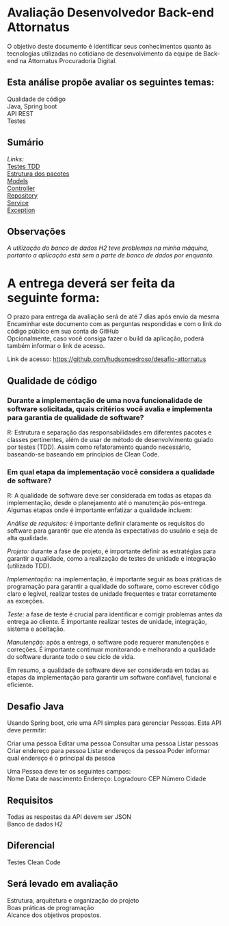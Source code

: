 # Avaliação Desenvolvedor Back-end Attornatus

O objetivo deste documento é identificar seus conhecimentos quanto às tecnologias utilizadas no cotidiano de desenvolvimento da equipe de Back-end na Attornatus Procuradoria Digital.<br />

## Esta análise propõe avaliar os seguintes temas: 
Qualidade de código<br />
Java, Spring boot<br />
API REST<br />
Testes<br />

## Sumário
_Links:_<br />
[Testes TDD]() <br />
[Estrutura dos pacotes]() <br />
[Models]() <br />
[Controller]() <br />
[Repository]() <br />
[Service]() <br />
[Exception]() <br />

## Observações
_A utilização do banco de dados H2 teve problemas na minha máquina, portanto a aplicação está sem a parte de banco de dados por enquanto._


# A entrega deverá ser feita da seguinte forma:
O prazo para entrega da avaliação será de até 7 dias após envio da mesma <br />
Encaminhar este documento com as perguntas respondidas e com o link do código público em sua conta do GitHub <br />
Opcionalmente, caso você consiga fazer o build da aplicação, poderá também informar o link de acesso. 

Link de acesso: https://github.com/hudsonpedroso/desafio-attornatus


## Qualidade de código

### Durante a implementação de uma nova funcionalidade de software solicitada, quais critérios você avalia e implementa para garantia de qualidade de software? <br />
R: 	Estrutura e separação das responsabilidades em diferentes pacotes e classes pertinentes, além de usar de método de desenvolvimento guiado por testes (TDD). Assim como refatoramento quando necessário, baseando-se baseando em princípios de Clean Code.


### Em qual etapa da implementação você considera a qualidade de software?
R: 	A qualidade de software deve ser considerada em todas as etapas da implementação, desde o planejamento até o manutenção pós-entrega. Algumas etapas onde é importante enfatizar a qualidade incluem:

_Análise de requisitos:_ é importante definir claramente os requisitos do software para garantir que ele atenda às expectativas do usuário e seja de alta qualidade.

_Projeto:_ durante a fase de projeto, é importante definir as estratégias para garantir a qualidade, como a realização de testes de unidade e integração (utilizado TDD).

_Implementação:_ na implementação, é importante seguir as boas práticas de programação para garantir a qualidade do software, como escrever código claro e legível, realizar testes de unidade frequentes e tratar corretamente as exceções.

_Teste:_ a fase de teste é crucial para identificar e corrigir problemas antes da entrega ao cliente. É importante realizar testes de unidade, integração, sistema e aceitação.

_Manutenção:_ após a entrega, o software pode requerer manutenções e correções. É importante continuar monitorando e melhorando a qualidade do software durante todo o seu ciclo de vida.

Em resumo, a qualidade de software deve ser considerada em todas as etapas da implementação para garantir um software confiável, funcional e eficiente.


## Desafio Java

Usando Spring boot, crie uma API simples para gerenciar Pessoas. Esta API deve permitir:  

Criar uma pessoa 
Editar uma pessoa
Consultar uma pessoa
Listar pessoas
Criar endereço para pessoa
Listar endereços da pessoa
Poder informar qual endereço é o principal da pessoa  

Uma Pessoa deve ter os seguintes campos:  
Nome
Data de nascimento
Endereço:
Logradouro
CEP
Número
Cidade

## Requisitos  
Todas as respostas da API devem ser JSON  
Banco de dados H2

## Diferencial
Testes
Clean Code
 
## Será levado em avaliação 
Estrutura, arquitetura e organização do projeto  
Boas práticas de programação  
Alcance dos objetivos propostos.
